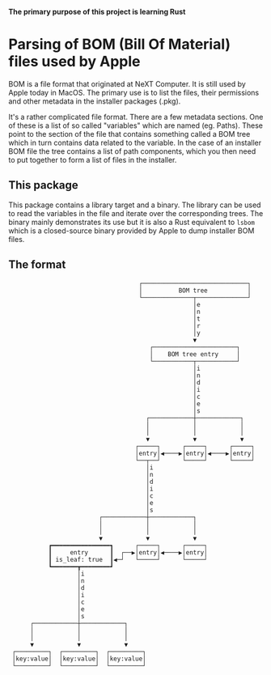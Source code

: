 **The primary purpose of this project is learning Rust**

# Parsing of BOM (Bill Of Material) files used by Apple

BOM is a file format that originated at NeXT Computer. It is still used by Apple today in MacOS. The primary use is to list the files, their permissions and other metadata in the installer packages (.pkg).

It's a rather complicated file format. There are a few metadata sections. One of these is a list of so called "variables" which are named (eg. Paths). These point to the section of the file that contains something called a BOM tree which in turn contains data related to the variable. In the case of an installer BOM file the tree contains a list of path components, which you then need to put together to form a list of files in the installer.

## This package

This package contains a library target and a binary. The library can be used to read the variables in the file and iterate over the corresponding trees. The binary mainly demonstrates its use but it is also a Rust equivalent to `lsbom` which is a closed-source binary provided by Apple to dump installer BOM files.

## The format

                                        ┌─────────────────────────────┐
                                        │          BOM tree           │
                                        └──────────────┬──────────────┘
                                                       │e
                                                       │n
                                                       │t
                                                       │r
                                                       │y
                                                       ▼
                                           ┌───────────────────────┐
                                           │    BOM tree entry     │
                                           └───────────┬───────────┘
                                                       │i
                                                       │n
                                                       │d
                                                       │i
                                                       │c
                                                       │e
                                                       │s
                                          ┌────────────┼────────────┐
                                          │            │            │
                                          │            │            │
                                          ▼            ▼            ▼
                                       ┌─────┐      ┌─────┐      ┌─────┐
                                       │entry│◀────▶│entry│◀────▶│entry│
                                       └──┬──┘      └─────┘      └─────┘
                                          │i
                                          │n
                                          │d
                                          │i
                                          │c
                                          │e
                                          │s
                             ┌────────────┼────────────┐
                             │            │            │
                             │            │            │
                             ▼            ▼            ▼
               ┏━━━━━━━━━━━━━━━━┓      ┌─────┐      ┌─────┐
               ┃     entry      ┃  ┌──▶│entry│◀────▶│entry│
               ┃ is_leaf: true  ┃◀─┘   └─────┘      └─────┘
               ┗━━━━━━━┳━━━━━━━━┛
                       │i
                       │n
                       │d
                       │i
                       │c
                       │e
                       │s
          ┌────────────┼────────────┐
          │            │            │
          │            │            │
          ▼            ▼            ▼
     ┌─────────┐  ┌─────────┐  ┌─────────┐
     │key:value│  │key:value│  │key:value│
     └─────────┘  └─────────┘  └─────────┘